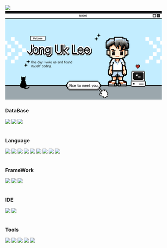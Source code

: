 <img src="https://firebasestorage.googleapis.com/v0/b/swifttodolist-95f3b.appspot.com/o/images%2FgitMain.png?alt=media&token=8eee2e2c-d9eb-4173-ba58-4b07fb0b150a">
<img src="https://github.com/gosirock/Java/blob/master/gitMain.png">

<h3>DataBase</h3>
<div>
  <img src="https://img.shields.io/badge/Firebase-FFCA28?style=flat-square&logo=firebase&logoColor=white" height="25">
  <img src="https://img.shields.io/badge/MySQL-4479A1?style=flat-square&logo=MySQL&logoColor=white"/ height="25">
  <img src="https://img.shields.io/badge/SQLite-003B57?style=flat-square&logo=SQLite&logoColor=white"/ height="25">
</div>
</br>
<h3>Language</h3>
<div>
  <img src="https://img.shields.io/badge/java-302683?style=flat-square&logo=&logoColor=white"/ height="25">
  <img src="https://img.shields.io/badge/JavaScript-F7DF1E?style=flat-square&logo=JavaScript&logoColor=white"/ height="25">
  <img src="https://img.shields.io/badge/jQuery-0769AD?style=flat-square&logo=jquery&logoColor=white"/ height="25">
  <img src="https://img.shields.io/badge/HTML-E34F26?style=flat-square&logo=&logoColor=white"/ height="25">
  <img src="https://img.shields.io/badge/CSS3-1572B6?style=flat-square&logo=css3&logoColor=white"/ height="25">
  <img src="https://img.shields.io/badge/Dart-0175C2?style=flat-square&logo=dart&logoColor=white"/ height="25">
  <img src="https://img.shields.io/badge/R-276DC3?style=flat-square&logo=r&logoColor=white"/ height="25">
  <img src="https://img.shields.io/badge/Swift-F05138?style=flat-square&logo=swift&logoColor=white"/ height="25">
  <img src="https://img.shields.io/badge/Python-3776AB?style=flat-square&logo=python&logoColor=white"/ height="25">

</div>
</br>
<h3>FrameWork</h3>
<div>
  <img src="https://img.shields.io/badge/SpringBoot-6DB33F?style=flat-square&logo=springboot&logoColor=white"/ height="25">
  <img src="https://img.shields.io/badge/Flutter-02569B?style=flat-square&logo=flutter&logoColor=white"/ height="25">
  <img src="https://img.shields.io/badge/MyBatis-323212?style=flat-square&logo=&logoColor=white"/ height="25">
</div>
</br>
<h3>IDE</h3>
<div>
  <img src="https://img.shields.io/badge/Eclipseide-2C2255?style=flat-square&logo=eclipseide&logoColor=white"/>
  <img src="https://img.shields.io/badge/VisualStudioCode-007ACC?style=flat-square&logo=visualstudiocode&logoColor=white"/>
</div>
</br>
<h3>Tools</h3>
<div>
  <img src="https://img.shields.io/badge/Sourcetree-0052CC?style=flat-square&logo=sourcetree&logoColor=white"/ height="25">
  <img src="https://img.shields.io/badge/Slack-4A154B?style=flat-square&logo=slack&logoColor=white"/ height="25">
  <img src="https://img.shields.io/badge/Figma-F24E1E?style=flat-square&logo=figma&logoColor=white"/ height="25">
  <img src="https://img.shields.io/badge/Miro-050038?style=flat-square&logo=miro&logoColor=white"/ height="25">
  <img src="https://img.shields.io/badge/Notion-000000?style=flat-square&logo=notion&logoColor=white"/ height="25">
</div>










